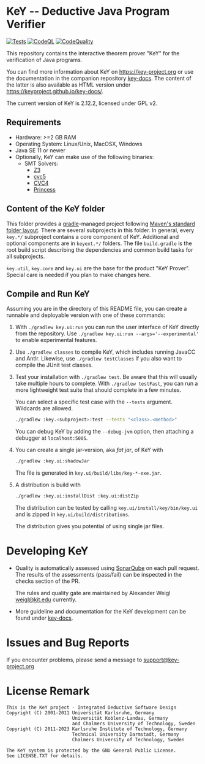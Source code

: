 # KeY -- Deductive Java Program Verifier

[![Tests](https://github.com/KeYProject/key/actions/workflows/tests.yml/badge.svg)](https://github.com/KeYProject/key/actions/workflows/tests.yml) [![CodeQL](https://github.com/KeYProject/key/actions/workflows/codeql.yml/badge.svg)](https://github.com/KeYProject/key/actions/workflows/codeql.yml) [![CodeQuality](https://github.com/KeYProject/key/actions/workflows/code_quality.yml/badge.svg)](https://github.com/KeYProject/key/actions/workflows/code_quality.yml) 

This repository contains the interactive theorem prover "KeY" for the verification of Java programs.

You can find more information about KeY on https://key-project.org or use the
documentation in the companion repository [key-docs](https://github.com/KeYProject/key-docs).
The content of the latter is also available as HTML version under https://keyproject.github.io/key-docs/.

The current version of KeY is 2.12.2, licensed under GPL v2.


## Requirements

* Hardware: >=2 GB RAM
* Operating System: Linux/Unix, MacOSX, Windows
* Java SE 11 or newer
* Optionally, KeY can make use of the following binaries:
  * SMT Solvers:
    * [Z3](https://github.com/Z3Prover/z3#z3)
    * [cvc5](https://cvc5.github.io/)
    * [CVC4](https://cvc4.github.io/)
    * [Princess](http://www.philipp.ruemmer.org/princess.shtml)

## Content of the KeY folder

This folder provides a [gradle](https://gradle.org)-managed project following
[Maven's standard folder layout](https://maven.apache.org/guides/introduction/introduction-to-the-standard-directory-layout.html).
There are several subprojects in this folder. In general, every `key.*/` subproject contains a core component of KeY.
Additional and optional components are in `keyext.*/` folders. The file `build.gradle` is the root build script
describing the dependencies and common build tasks for all subprojects.

`key.util`, `key.core` and `key.ui` are the base for the product "KeY Prover". Special care is needed
if you plan to make changes here.


## Compile and Run KeY

Assuming you are in the directory of this README file, you can create a runnable and deployable version with one of these commands:

1. With `./gradlew key.ui:run` you can run the user interface of KeY directly from the repository. 
   Use `./gradlew key.ui:run --args='--experimental'` to enable experimental features.

2. Use `./gradlew classes` to compile KeY, which includes running JavaCC and Antlr.
   Likewise, use `./gradlew testClasses` if you also want to compile the JUnit test classes.

3. Test your installation with `./gradlew test`. Be aware that this will usually take multiple hours to complete.
   With `./gradlew testFast`, you can run a more lightweight test suite that should complete in a few minutes.

   You can select a specific test case with the `--tests` argument. Wildcards are allowed.
   ```sh
   ./gradlew :key.<subproject>:test --tests "<class>.<method>"
   ```

   You can debug KeY by adding the `--debug-jvm` option, then attaching a debugger at `localhost:5005`.

4. You can create a single jar-version, aka *fat jar*, of KeY with
   ```sh
   ./gradlew :key.ui:shadowJar
   ```
   The file is generated in `key.ui/build/libs/key-*-exe.jar`.

5. A distribution is build with
   ```sh
   ./gradlew :key.ui:installDist :key.ui:distZip
   ```
   The distribution can be tested by calling `key.ui/install/key/bin/key.ui`
   and is zipped in `key.ui/build/distributions`.

   The distribution gives you potential of using single jar files.

# Developing KeY

* Quality is automatically assessed using [SonarQube](https://sonarqube.org) on each pull request.
  The results of the assessments (pass/fail) can be inspected in the checks section of the PR.

  The rules and quality gate are maintained by Alexander Weigl
  <weigl@kit.edu> currently.

* More guideline and documentation for the KeY development can be found under
[key-docs](https://keyproject.github.io/key-docs/devel/).



# Issues and Bug Reports

If you encounter problems, please send a message to support@key-project.org



# License Remark

```
This is the KeY project - Integrated Deductive Software Design
Copyright (C) 2001-2011 Universität Karlsruhe, Germany
						Universität Koblenz-Landau, Germany
						and Chalmers University of Technology, Sweden
Copyright (C) 2011-2023 Karlsruhe Institute of Technology, Germany
						Technical University Darmstadt, Germany
						Chalmers University of Technology, Sweden

The KeY system is protected by the GNU General Public License.
See LICENSE.TXT for details.
```
